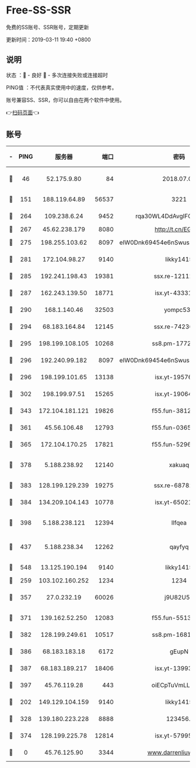 # Free-SS-SSR

免费的SS账号、SSR账号，定期更新

更新时间：2019-03-11 19:40 +0800

## 说明

状态     ：🙂 - 良好 🙁 - 多次连接失败或连接超时

PING值   ：不代表真实使用中的速度，仅供参考。

账号兼容SS、SSR，你可以自由在两个软件中使用。

👉[扫码页面](https://liesauer.github.io/Free-SS-SSR/)👈

## 账号

|-|PING|服务器|端口|密码|加密方式|区域|
|:----:|:----:|:-----:|-----:|:----:|:----:|:----:|
|🙂|46|52.175.9.80|84|2018.07.07|chacha20-ietf-poly1305|HK|
|🙂|151|188.119.64.89|56537|3221|aes-256-cfb|RU|
|🙂|264|109.238.6.24|9452|rqa30WL4DdAvgIFG6Fs3znzTa|aes-256-cfb|FR|
|🙂|267|45.62.238.179|8080|http://t.cn/EGJIyrl|rc4-md5|CA|
|🙂|275|198.255.103.62|8097|eIW0Dnk69454e6nSwuspv9DmS201tQ0D|aes-256-cfb|US|
|🙂|281|172.104.98.27|9140|likky1415|aes-256-cfb|JP|
|🙂|285|192.241.198.43|19381|ssx.re-12112932|aes-256-cfb|US|
|🙂|287|162.243.139.50|18771|isx.yt-43331560|aes-256-cfb|US|
|🙂|290|168.1.140.46|32503|yompc535|aes-256-cfb|AU|
|🙂|294|68.183.164.84|12145|ssx.re-74236055|aes-256-cfb|US|
|🙂|295|198.199.108.105|10268|ss8.pm-17727916|aes-256-cfb|US|
|🙂|296|192.240.99.182|8097|eIW0Dnk69454e6nSwuspv9DmS201tQ0D|aes-256-cfb|US|
|🙂|296|198.199.101.65|13138|isx.yt-19576277|aes-256-cfb|US|
|🙂|302|198.199.97.51|15265|isx.yt-19064666|aes-256-cfb|US|
|🙂|343|172.104.181.121|19826|f55.fun-38127020|aes-256-cfb|SG|
|🙂|361|45.56.106.48|12793|f55.fun-03657766|aes-256-cfb|US|
|🙂|365|172.104.170.25|17821|f55.fun-52969616|aes-256-cfb|SG|
|🙂|378|5.188.238.92|12140|xakuaq|chacha20-ietf-poly1305|BR|
|🙂|383|128.199.129.239|19275|ssx.re-68782281|aes-256-cfb|SG|
|🙂|384|134.209.104.143|10778|isx.yt-65021068|aes-256-cfb|SG|
|🙂|398|5.188.238.121|12394|llfqea|chacha20-ietf-poly1305|BR|
|🙂|437|5.188.238.34|12262|qayfyq|chacha20-ietf-poly1305|BR|
|🙂|548|13.125.190.194|9140|likky1415|aes-256-cfb|KR|
|🙂|259|103.102.160.252|1234|1234|rc4-md5|JP|
|🙂|357|27.0.232.19|60026|j9U82U53|xchacha20-ietf-poly1305|HK|
|🙂|371|139.162.52.250|12083|f55.fun-55135425|aes-256-cfb|SG|
|🙂|382|128.199.249.61|10517|ss8.pm-16814764|aes-256-cfb|SG|
|🙂|386|68.183.183.18|6172|gEupN|aes-256-cfb|SG|
|🙂|387|68.183.189.217|18406|isx.yt-13993999|aes-256-cfb|SG|
|🙂|397|45.76.119.28|443|oiECpTuVmLLxk4Ts|aes-256-cfb|AU|
|🙁|202|149.129.104.159|9140|likky1415|aes-256-cfb|HK|
|🙁|328|139.180.223.228|8888|123456..|aes-256-cfb|JP|
|🙁|374|128.199.225.78|12814|isx.yt-57995184|aes-256-cfb|SG|
|🙁|0|45.76.125.90|3344|www.darrenliuwei.com|aes-256-cfb|AU|
